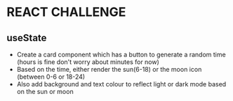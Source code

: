 # REACT CHALLENGE

## useState

* Create a card component which has a button to generate a random time (hours is fine don't worry about minutes for now)
* Based on the time, either render the sun(6-18) or the moon icon (between 0-6 or 18-24)
* Also add background and text colour to reflect light or dark mode based on the sun or moon
